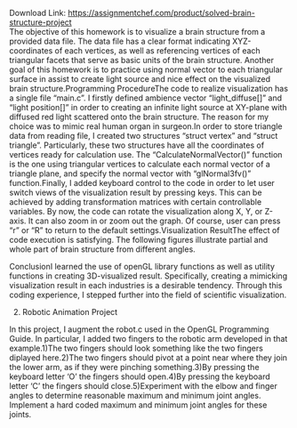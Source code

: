 Download Link: https://assignmentchef.com/product/solved-brain-structure-project
<br>
The objective of this homework is to visualize a brain structure from a provided data file. The data file has a clear format indicating XYZ-coordinates of each vertices, as well as referencing vertices of each triangular facets that serve as basic units of the brain structure. Another goal of this homework is to practice using normal vector to each triangular surface in assist to create light source and nice effect on the visualized brain structure.Programming ProcedureThe code to realize visualization has a single file “main.c”. I firstly defined ambience vector “light_diffuse[]” and “light position[]” in order to creating an infinite light source at XY-plane with diffused red light scattered onto the brain structure. The reason for my choice was to mimic real human organ in surgeon.In order to store triangle data from reading file, I created two structures “struct vertex” and “struct triangle”. Particularly, these two structures have all the coordinates of vertices ready for calculation use. The “CalculateNormalVector()” function is the one using triangular vertices to calculate each normal vector of a triangle plane, and specify the normal vector with “glNormal3fv()” function.Finally, I added keyboard control to the code in order to let user switch views of the visualization result by pressing keys. This can be achieved by adding transformation matrices with certain controllable variables. By now, the code can rotate the visualization along X, Y, or Z-axis. It can also zoom in or zoom out the graph. Of course, user can press “r” or “R” to return to the default settings.Visualization ResultThe effect of code execution is satisfying. The following figures illustrate partial and whole part of brain structure from different angles.

ConclusionI learned the use of openGL library functions as well as utility functions in creating 3D-visualized result. Specifically, creating a mimicking visualization result in each industries is a desirable tendency. Through this coding experience, I stepped further into the field of scientific visualization.

2. Robotic Animation Project

In this project, I augment the robot.c used in the OpenGL Programming Guide. In particular, I added two fingers to the robotic arm developed in that example.1)The two fingers should look something like the two fingers diplayed here.2)The two fingers should pivot at a point near where they join the lower arm, as if they were pinching something.3)By pressing the keyboard letter ‘O’ the fingers should open.4)By pressing the keyboard letter ‘C’ the fingers should close.5)Experiment with the elbow and finger angles to determine reasonable maximum and minimum joint angles. Implement a hard coded maximum and minimum joint angles for these joints.